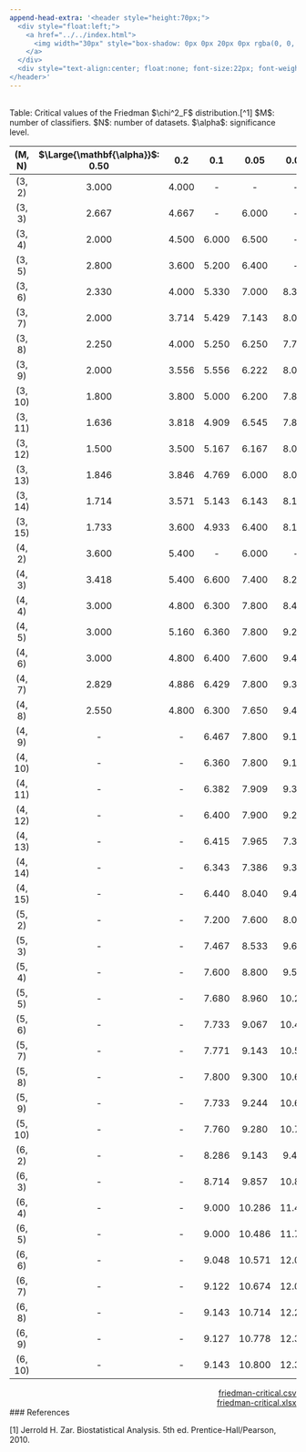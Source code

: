 ```yaml
---
append-head-extra: '<header style="height:70px;">
  <div style="float:left;">
    <a href="../../index.html">
      <img width="30px" style="box-shadow: 0px 0px 20px 0px rgba(0, 0, 0, 0.55); border:2px solid #ffffff; padding:2px; border-radius:15px; box-shadow:" src="./img/home-button.png">
    </a>
  </div>
  <div style="text-align:center; float:none; font-size:22px; font-weight:300;">Statistical Analysis &mdash; Friedman Test</div>
</header>'
---
```


<br>
Table: Critical values of the Friedman $\chi^2_F$ distribution.[^1] $M$: number of classifiers. $N$: number of datasets. $\alpha$: significance level.

| (M, N)  |$\Large{\mathbf{\alpha}}$: 0.50|     0.2 |     0.1 |    0.05 |    0.02 |    0.01 |   0.005 |   0.002 |   0.001 |
|:-------:|:-----------------:|:-------:|:-------:|:-------:|:-------:|:-------:|:-------:|:-------:|:-------:|
| (3, 2)  |             3.000 |   4.000 |  -      |  -      |  -      |  -      |  -      |  -      |  -      |
| (3, 3)  |             2.667 |   4.667 |  -      |   6.000 |  -      |  -      |  -      |  -      |  -      |
| (3, 4)  |             2.000 |   4.500 |   6.000 |   6.500 |  -      |  -      |   8.000 |  -      |  -      |
| (3, 5)  |             2.800 |   3.600 |   5.200 |   6.400 |  -      |   8.400 |  -      |  -      |  10.000 |
| (3, 6)  |             2.330 |   4.000 |   5.330 |   7.000 |   8.330 |   9.000 |  -      |  10.330 |  12.000 |
| (3, 7)  |             2.000 |   3.714 |   5.429 |   7.143 |   8.000 |   8.857 |  10.286 |  11.143 |  12.286 |
| (3, 8)  |             2.250 |   4.000 |   5.250 |   6.250 |   7.750 |   9.000 |   9.750 |  12.000 |  12.250 |
| (3, 9)  |             2.000 |   3.556 |   5.556 |   6.222 |   8.000 |   9.556 |  10.667 |  11.556 |  12.667 |
| (3, 10) |             1.800 |   3.800 |   5.000 |   6.200 |   7.800 |   9.600 |  10.400 |  12.200 |  12.600 |
| (3, 11) |             1.636 |   3.818 |   4.909 |   6.545 |   7.818 |   9.455 |  10.364 |  11.636 |  13.273 |
| (3, 12) |             1.500 |   3.500 |   5.167 |   6.167 |   8.000 |   9.500 |  10.167 |  12.167 |  12.500 |
| (3, 13) |             1.846 |   3.846 |   4.769 |   6.000 |   8.000 |   9.385 |  10.308 |  11.538 |  12.923 |
| (3, 14) |             1.714 |   3.571 |   5.143 |   6.143 |   8.143 |   9.000 |  10.429 |  12.000 |  13.286 |
| (3, 15) |             1.733 |   3.600 |   4.933 |   6.400 |   8.133 |   8.933 |  10.120 |  12.133 |  12.933 |
| (4, 2)  |             3.600 |   5.400 |  -      |   6.000 |  -      |  -      |  -      |  -      |  -      |
| (4, 3)  |             3.418 |   5.400 |   6.600 |   7.400 |   8.200 |   9.080 |  -      |   9.000 |  -      |
| (4, 4)  |             3.000 |   4.800 |   6.300 |   7.800 |   8.400 |   9.600 |  -      |  10.200 |  11.100 |
| (4, 5)  |             3.000 |   5.160 |   6.360 |   7.800 |   9.240 |   9.960 |  10.920 |  11.640 |  12.600 |
| (4, 6)  |             3.000 |   4.800 |   6.400 |   7.600 |   9.400 |  10.200 |  11.400 |  12.200 |  12.800 |
| (4, 7)  |             2.829 |   4.886 |   6.429 |   7.800 |   9.343 |  10.371 |  11.400 |  12.771 |  13.800 |
| (4, 8)  |             2.550 |   4.800 |   6.300 |   7.650 |   9.450 |  10.350 |  11.850 |  12.900 |  13.800 |
| (4, 9)  |            -      |  -      |   6.467 |   7.800 |   9.133 |  10.867 |  12.067 |  -      |  14.467 |
| (4, 10) |            -      |  -      |   6.360 |   7.800 |   9.120 |  10.800 |  12.000 |  -      |  14.640 |
| (4, 11) |            -      |  -      |   6.382 |   7.909 |   9.327 |  11.073 |  12.273 |  -      |  14.891 |
| (4, 12) |            -      |  -      |   6.400 |   7.900 |   9.200 |  11.100 |  12.300 |  -      |  15.000 |
| (4, 13) |            -      |  -      |   6.415 |   7.965 |   7.369 |  11.123 |  12.323 |  -      |  15.277 |
| (4, 14) |            -      |  -      |   6.343 |   7.386 |   9.343 |  11.143 |  12.514 |  -      |  15.257 |
| (4, 15) |            -      |  -      |   6.440 |   8.040 |   9.400 |  11.240 |  12.520 |  -      |  15.400 |
| (5, 2)  |            -      |  -      |   7.200 |   7.600 |   8.000 |   8.000 |  -      |  -      |  -      |
| (5, 3)  |            -      |  -      |   7.467 |   8.533 |   9.600 |  10.133 |  10.667 |  -      |  11.467 |
| (5, 4)  |            -      |  -      |   7.600 |   8.800 |   9.500 |  11.200 |  12.000 |  -      |  13.200 |
| (5, 5)  |            -      |  -      |   7.680 |   8.960 |  10.240 |  11.680 |  12.480 |  -      |  14.400 |
| (5, 6)  |            -      |  -      |   7.733 |   9.067 |  10.400 |  11.867 |  13.067 |  -      |  15.200 |
| (5, 7)  |            -      |  -      |   7.771 |   9.143 |  10.514 |  12.114 |  13.257 |  -      |  15.657 |
| (5, 8)  |            -      |  -      |   7.800 |   9.300 |  10.600 |  12.300 |  13.500 |  -      |  16.000 |
| (5, 9)  |            -      |  -      |   7.733 |   9.244 |  10.667 |  12.444 |  13.689 |  -      |  16.356 |
| (5, 10) |            -      |  -      |   7.760 |   9.280 |  10.720 |  12.480 |  13.480 |  -      |  16.480 |
| (6, 2)  |            -      |  -      |   8.286 |   9.143 |   9.429 |   9.714 |  10.000 |  -      |  -      |
| (6, 3)  |            -      |  -      |   8.714 |   9.857 |  10.810 |  11.762 |  12.524 |  -      |  13.286 |
| (6, 4)  |            -      |  -      |   9.000 |  10.286 |  11.429 |  12.714 |  13.571 |  -      |  15.286 |
| (6, 5)  |            -      |  -      |   9.000 |  10.486 |  11.743 |  13.229 |  14.257 |  -      |  16.429 |
| (6, 6)  |            -      |  -      |   9.048 |  10.571 |  12.000 |  13.619 |  14.762 |  -      |  17.048 |
| (6, 7)  |            -      |  -      |   9.122 |  10.674 |  12.016 |  13.857 |  15.000 |  -      |  17.612 |
| (6, 8)  |            -      |  -      |   9.143 |  10.714 |  12.214 |  14.000 |  15.286 |  -      |  18.000 |
| (6, 9)  |            -      |  -      |   9.127 |  10.778 |  12.302 |  14.143 |  15.476 |  -      |  18.270 |
| (6, 10) |            -      |  -      |   9.143 |  10.800 |  12.343 |  14.299 |  15.600 |  -      |  18.514 |

<div style="text-align:right;">
    <a href="friedman-critical.csv">friedman-critical.csv</a>
    <br>
	<a href="friedman-critical.xlsx">friedman-critical.xlsx</a>
</div>
### References

[1] Jerrold H. Zar. Biostatistical Analysis. 5th ed. Prentice-Hall/Pearson, 2010.

